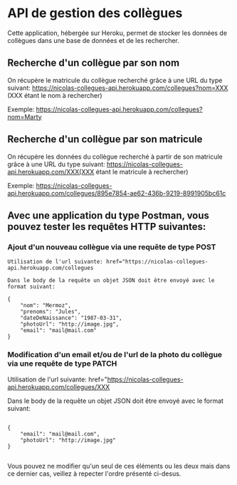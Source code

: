 # API de gestion des collègues
Cette application, hébergée sur Heroku, permet de stocker les données de collègues dans une base de données et de les rechercher.


## Recherche d'un collègue par son nom
On récupère le matricule du collègue recherché grâce à une URL du type suivant: https://nicolas-collegues-api.herokuapp.com/collegues?nom=XXX (XXX étant le nom à rechercher)

Exemple: <a href="https://nicolas-collegues-api.herokuapp.com/collegues?nom=Marty">https://nicolas-collegues-api.herokuapp.com/collegues?nom=Marty</a>


## Recherche d'un collègue par son matricule
On récupère les données du collègue recherché à partir de son matricule grâce à une URL du type suivant: https://nicolas-collegues-api.herokuapp.com/XXX(XXX étant le matricule à rechercher)

Exemple: <a href="https://nicolas-collegues-api.herokuapp.com/collegues?nom=Marty">https://nicolas-collegues-api.herokuapp.com/collegues/895e7854-ae62-436b-9219-8991905bc61c</a>


## Avec une application du type Postman, vous pouvez tester les requêtes HTTP suivantes:

### Ajout d'un nouveau collègue via une requête de type POST

```
Utilisation de l'url suivante: href="https://nicolas-collegues-api.herokuapp.com/collegues

Dans le body de la requête un objet JSON doit être envoyé avec le format suivant:

{
    "nom": "Mermoz",
    "prenoms": "Jules",
    "dateDeNaissance": "1987-03-31",
    "photoUrl": "http://image.jpg",
    "email": "mail@mail.com"
}

```

### Modification d'un email et/ou de l'url de la photo du collègue via une requête de type PATCH

Utilisation de l'url suivante: href="https://nicolas-collegues-api.herokuapp.com/collegues/XXX

Dans le body de la requête un objet JSON doit être envoyé avec le format suivant:
```

{
    "email": "mail@mail.com",
    "photoUrl": "http://image.jpg"
}


```
Vous pouvez ne modifier qu'un seul de ces éléments ou les deux mais dans ce dernier cas,
veillez à repecter l'ordre présenté ci-desus.


